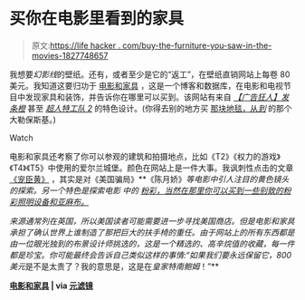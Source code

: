 # 买你在电影里看到的家具

> 原文:[https://life hacker . com/buy-the-furniture-you-saw-in-the-movies-1827748657](https://lifehacker.com/buy-the-furniture-you-saw-in-the-movies-1827748657)

我想要*幻影线*的壁纸。还有，或者至少是它的“返工”，在壁纸直销网站上每卷 80 美元。我知道这要归功于 [电影和家具](https://filmandfurniture.com/) ，这是一个博客和数据库，在电影和电视节目中发现家具和装饰，并告诉你在哪里可以买到。该网站有来自 [*【广告狂人】*](https://filmandfurniture.com/film/mad-men/)[*发条橙*](https://filmandfurniture.com/film/a-clockwork-orange/) 甚至 [*超人特工队 2*](https://filmandfurniture.com/2018/07/step-inside-the-parrs-super-new-house-in-incredibles-2/) 的特色设计。(你得去别的地方买 [那块地毯，从*到*](https://www.therugseller.co.uk/blogwp/the-big-lebowski-rugs-4224) 的那个大勒保斯基。)

Watch

电影和家具还考察了你可以参观的建筑和拍摄地点，比如《T2》《权力的游戏》《T4》《T5》中使用的爱尔兰城堡。颜色在网站上是一件大事。我讽刺性点击的文章 [《宠臣黄》](https://filmandfurniture.com/2015/04/minion-yellow-pantones-first-colour-to-be-influenced-by-a-movie/) ，其实是对《美国骗局》**《陈月娇》*等电影中引人注目的黄色镜头的探索。另一个特色是探索电影 中的 [粉彩，当然在那里你可以买到一些别致的粉彩照明设备和亚麻布。](https://filmandfurniture.com/2017/04/pastel-colours-in-film-sets/)*

*来源通常列在英国，所以美国读者可能需要进一步寻找美国商店。但是电影和家具承担了确认世界上谁制造了那把巨大的扶手椅的重任。由于网站上的所有东西都是由一位眼光独到的布景设计师挑选的，这是一个精选的、高辛烷值的收藏，每一件都是珍宝。你可能最终会告诉自己类似这样的事情:“如果我们要永远保留它，800 美元*是不是太贵了？我的意思是，这是在*皇家特南鲍姆*！”**

**[电影和家具](https://filmandfurniture.com/) | via [元滤镜](https://www.metafilter.com/175445/Film-and-Furniture)**
